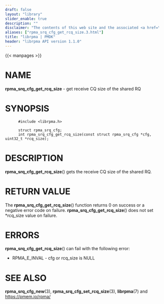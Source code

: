 ```yaml
---
draft: false
layout: "library"
slider_enable: true
description: ""
disclaimer: "The contents of this web site and the associated <a href=\"https://github.com/pmem\">GitHub repositories</a> are BSD-licensed open source."
aliases: ["rpma_srq_cfg_get_rcq_size.3.html"]
title: "librpma | PMDK"
header: "librpma API version 1.1.0"
---
```

{{< manpages >}}

[comment]: <> (SPDX-License-Identifier: BSD-3-Clause)
[comment]: <> (Copyright 2020-2023, Intel Corporation)

# NAME

**rpma_srq_cfg_get_rcq_size** - get receive CQ size of the shared RQ

# SYNOPSIS

          #include <librpma.h>

          struct rpma_srq_cfg;
          int rpma_srq_cfg_get_rcq_size(const struct rpma_srq_cfg *cfg, uint32_t *rcq_size);

# DESCRIPTION

**rpma_srq_cfg_get_rcq_size**() gets the receive CQ size of the shared
RQ.

# RETURN VALUE

The **rpma_srq_cfg_get_rcq_size**() function returns 0 on success or a
negative error code on failure. **rpma_srq_cfg_get_rcq_size**() does not
set \*rcq_size value on failure.

# ERRORS

**rpma_srq_cfg_get_rcq_size**() can fail with the following error:

-   RPMA_E\_INVAL - cfg or rcq_size is NULL

# SEE ALSO

**rpma_srq_cfg_new**(3), **rpma_srq_cfg_set_rcq_size**(3),
**librpma**(7) and https://pmem.io/rpma/
